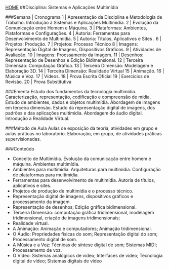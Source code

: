 [HOME](https://github.com/lucastafarelbs/Ensino-Superior-de-Informatica-GRATUITO) 
##Disciplina: Sistemas e Aplicações Multimídia

###Semana | Cronograma
1	| Apresentação da Disciplina e Metodologia de Trabalho. Introdução à Sistemas e Aplicações Multimídia.
2	| Evolução da Comunicação entre Homem e Máquina.
3	| Plataformas: Ambientes, Plataformas e Configurações.
4	| Autoria: Ferramentas para Desenvolvimento de Multimídia.
5	| Autoria: Títulos, Aplicativos e Sites .
6	| Projetos: Produção.
7	| Projetos: Processo Técnico
8	| Imagens: Representação Digital de Imagens, Dispositivos Gráficos.
9	| Atividades de Avaliação.
10	| Imagens: Procssamento da Imagem.
11	| Desenhos: Representação de Desenhos e Edição Bidimensional.
12	| Terceira Dimensão: Computação Gráfica.
13	| Terceira Dimensão: Modelagem e Elaboração 3D.
14	| Terceira Dimensão: Realidade Virtual
15	| Animação.
16	| Música e Voz.
17	| Vídeos.
18	| Prova Escrita Oficial
19	| Exercícios de Revisão.
20	| Prova Substitutiva

###Ementa
Estudo dos fundamentos da tecnologia multimídia. Caracterização, representação, codificação e compreensão de mídia. Estudo de ambientes, dados e objetos multimídia. Abordagem de imagens em terceira dimensão. Estudo da representação digital de imagens, dos padrões e das aplicações multimídia. Abordagem do áudio digital. Introdução a Realidade Virtual.

###Método de Aula
Aulas de exposição da teoria, atividades em grupo e aulas práticas no laboratório. Elaboração, em grupo, de atividades práticas supervisionadas.

###Conteúdo
- Conceito de Multimídia. Evolução da comunicação entre homem e máquina. Ambientes multimídia.
- Ambientes para multimídia. Arquiteturas para multimídia. Configuração de plataformas para multimídia.
- Ferramentas para desenvolvimento de multimídia. Autoria de títulos, aplicativos e sites.
- Projetos de produção de multimídia e o processo técnico.
- Representação digital de imagens, dispositivos gráficos e processamento da imagem.
- Representação de desenhos; Edição gráfica bidimensional.
- Terceira Dimensão: computação gráfica tridimensional, modelagem tridimensional, criação de imagens tridimensionais;
- Realidade virtual.
- A Animação: Animação e computadores; Animação tridimensional.
- O Áudio: Propriedades físicas do som; Representação digital do som; Processamento digital de som.
- A Música e a Voz: Técnicas de síntese digital de som; Sistemas MIDI; Processamento de voz.
- O Vídeo: Sistemas analógicos de vídeo; Interfaces de vídeo; Tecnologia digital de vídeo; Sistemas digitais de vídeo
